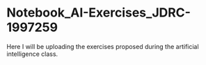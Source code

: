 # Notebook_AI-Exercises_JDRC-1997259
Here I will be uploading the exercises proposed during the artificial intelligence class.
